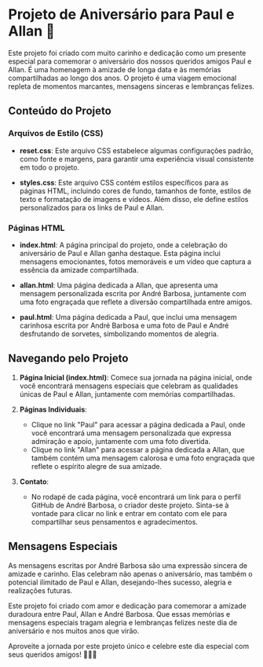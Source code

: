 # Projeto de Aniversário para Paul e Allan 🎉

Este projeto foi criado com muito carinho e dedicação como um presente especial para comemorar o aniversário dos nossos queridos amigos Paul e Allan. É uma homenagem à amizade de longa data e às memórias compartilhadas ao longo dos anos. O projeto é uma viagem emocional repleta de momentos marcantes, mensagens sinceras e lembranças felizes.

## Conteúdo do Projeto

### Arquivos de Estilo (CSS)

- **reset.css**: Este arquivo CSS estabelece algumas configurações padrão, como fonte e margens, para garantir uma experiência visual consistente em todo o projeto.

- **styles.css**: Este arquivo CSS contém estilos específicos para as páginas HTML, incluindo cores de fundo, tamanhos de fonte, estilos de texto e formatação de imagens e vídeos. Além disso, ele define estilos personalizados para os links de Paul e Allan.

### Páginas HTML

- **index.html**: A página principal do projeto, onde a celebração do aniversário de Paul e Allan ganha destaque. Esta página inclui mensagens emocionantes, fotos memoráveis e um vídeo que captura a essência da amizade compartilhada.

- **allan.html**: Uma página dedicada a Allan, que apresenta uma mensagem personalizada escrita por André Barbosa, juntamente com uma foto engraçada que reflete a diversão compartilhada entre amigos.

- **paul.html**: Uma página dedicada a Paul, que inclui uma mensagem carinhosa escrita por André Barbosa e uma foto de Paul e André desfrutando de sorvetes, simbolizando momentos de alegria.

## Navegando pelo Projeto

1. **Página Inicial (index.html)**: Comece sua jornada na página inicial, onde você encontrará mensagens especiais que celebram as qualidades únicas de Paul e Allan, juntamente com memórias compartilhadas.

2. **Páginas Individuais**:
   - Clique no link "Paul" para acessar a página dedicada a Paul, onde você encontrará uma mensagem personalizada que expressa admiração e apoio, juntamente com uma foto divertida.
   - Clique no link "Allan" para acessar a página dedicada a Allan, que também contém uma mensagem calorosa e uma foto engraçada que reflete o espírito alegre de sua amizade.

3. **Contato**:
   - No rodapé de cada página, você encontrará um link para o perfil GitHub de André Barbosa, o criador deste projeto. Sinta-se à vontade para clicar no link e entrar em contato com ele para compartilhar seus pensamentos e agradecimentos.

## Mensagens Especiais

As mensagens escritas por André Barbosa são uma expressão sincera de amizade e carinho. Elas celebram não apenas o aniversário, mas também o potencial ilimitado de Paul e Allan, desejando-lhes sucesso, alegria e realizações futuras.

Este projeto foi criado com amor e dedicação para comemorar a amizade duradoura entre Paul, Allan e André Barbosa. Que essas memórias e mensagens especiais tragam alegria e lembranças felizes neste dia de aniversário e nos muitos anos que virão.

Aproveite a jornada por este projeto único e celebre este dia especial com seus queridos amigos! 🎉🎂🥳
